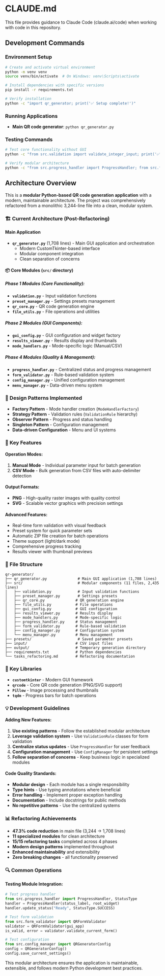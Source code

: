 # CLAUDE.md

This file provides guidance to Claude Code (claude.ai/code) when working with code in this repository.

## Development Commands

### Environment Setup
```bash
# Create and activate virtual environment
python -m venv venv
source venv/bin/activate  # On Windows: venv\Scripts\activate

# Install dependencies with specific versions
pip install -r requirements.txt

# Verify installation
python -c "import qr_generator; print('✅ Setup complete!')"
```

### Running Applications
- **Main QR code generator**: `python qr_generator.py`

### Testing Commands
```bash
# Test core functionality without GUI
python -c "from src.validation import validate_integer_input; print('✅ Core modules working')"

# Verify modular architecture
python -c "from src.progress_handler import ProgressHandler; from src.form_validator import QRFormValidator; print('✅ Refactored modules functional')"
```

## Architecture Overview

This is a **modular Python-based QR code generation application** with a modern, maintainable architecture. The project was comprehensively refactored from a monolithic 3,244-line file into a clean, modular system.

### 🏗️ Current Architecture (Post-Refactoring)

#### Main Application
- **`qr_generator.py`** (1,708 lines) - Main GUI application and orchestration
  - Modern CustomTkinter-based interface
  - Modular component integration
  - Clean separation of concerns

#### 📦 Core Modules (`src/` directory)

##### Phase 1 Modules (Core Functionality):
- **`validation.py`** - Input validation functions
- **`preset_manager.py`** - Settings presets management
- **`qr_core.py`** - QR code generation engine
- **`file_utils.py`** - File operations and utilities

##### Phase 2 Modules (GUI Components):
- **`gui_config.py`** - GUI configuration and widget factory
- **`results_viewer.py`** - Results display and thumbnails
- **`mode_handlers.py`** - Mode-specific logic (Manual/CSV)

##### Phase 4 Modules (Quality & Management):
- **`progress_handler.py`** - Centralized status and progress management
- **`form_validator.py`** - Rule-based validation system
- **`config_manager.py`** - Unified configuration management
- **`menu_manager.py`** - Data-driven menu system

### 🎯 Design Patterns Implemented

- **Factory Pattern** - Mode handler creation (`ModeHandlerFactory`)
- **Strategy Pattern** - Validation rules (`ValidationRule` hierarchy)
- **Observer Pattern** - Progress and status handling
- **Singleton Pattern** - Configuration management
- **Data-driven Configuration** - Menu and UI systems

### 🔧 Key Features

#### Operation Modes:
1. **Manual Mode** - Individual parameter input for batch generation
2. **CSV Mode** - Bulk generation from CSV files with auto-delimiter detection

#### Output Formats:
- **PNG** - High-quality raster images with quality control
- **SVG** - Scalable vector graphics with precision settings

#### Advanced Features:
- Real-time form validation with visual feedback
- Preset system for quick parameter sets
- Automatic ZIP file creation for batch operations
- Theme support (light/dark mode)
- Comprehensive progress tracking
- Results viewer with thumbnail previews

### 📁 File Structure

```
qr-generator/
├── qr_generator.py              # Main GUI application (1,708 lines)
├── src/                         # Modular components (11 files, 2,435 lines)
│   ├── validation.py            # Input validation functions
│   ├── preset_manager.py        # Settings presets
│   ├── qr_core.py              # QR generation engine
│   ├── file_utils.py           # File operations
│   ├── gui_config.py           # GUI configuration
│   ├── results_viewer.py       # Results display
│   ├── mode_handlers.py        # Mode-specific logic
│   ├── progress_handler.py     # Status management
│   ├── form_validator.py       # Rule-based validation
│   ├── config_manager.py       # Configuration system
│   └── menu_manager.py         # Menu management
├── presets/                     # Saved parameter presets
├── input/                      # CSV input files
├── output/                     # Temporary generation directory
├── requirements.txt            # Python dependencies
└── tasks_refactoring.md        # Refactoring documentation
```

### 🚀 Key Libraries

- **`customtkinter`** - Modern GUI framework
- **`qrcode`** - Core QR code generation (PNG/SVG support)
- **`Pillow`** - Image processing and thumbnails
- **`tqdm`** - Progress bars for batch operations

### 💡 Development Guidelines

#### Adding New Features:
1. **Use existing patterns** - Follow the established modular architecture
2. **Leverage validation system** - Use `ValidationRule` classes for form validation
3. **Centralize status updates** - Use `ProgressHandler` for user feedback
4. **Configuration management** - Use `ConfigManager` for persistent settings
5. **Follow separation of concerns** - Keep business logic in specialized modules

#### Code Quality Standards:
- **Modular design** - Each module has a single responsibility
- **Type hints** - Use typing annotations where beneficial
- **Error handling** - Implement proper exception handling
- **Documentation** - Include docstrings for public methods
- **No repetitive patterns** - Use the centralized systems

### 📊 Refactoring Achievements

- **47.3% code reduction** in main file (3,244 → 1,708 lines)
- **11 specialized modules** for clean architecture
- **15/15 refactoring tasks** completed across 4 phases
- **Modern design patterns** implemented throughout
- **Enhanced maintainability** and extensibility
- **Zero breaking changes** - all functionality preserved

### 🔍 Common Operations

#### Testing Module Integration:
```python
# Test progress handler
from src.progress_handler import ProgressHandler, StatusType
handler = ProgressHandler(status_label, root_widget)
handler.update_status("Ready", StatusType.SUCCESS)

# Test form validation
from src.form_validator import QRFormValidator
validator = QRFormValidator(gui_app)
is_valid, error = validator.validate_current_form()

# Test configuration
from src.config_manager import QRGeneratorConfig
config = QRGeneratorConfig()
config.save_current_settings()
```

This modular architecture ensures the application is maintainable, extensible, and follows modern Python development best practices.